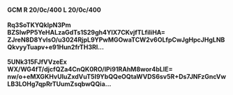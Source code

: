 #### GCM R 20/0c/400 L 20/0c/400
**Rq3SoTKYQkIpN3Pm**<br/>**BZSlwPP5YeHALzaGdTs1S29gh4YlX7CKvjfTLfiliHA=**<br/>**ZJreN8D8YvlsO/u3024RjpL9YPwMGOwaTCW2v6OLfpCwJgHpcJHgLNBQkvyyTuapv+e91Hun2frTH3Rl...**<br/><br/>
**5UNk315FJfVVzeEx**<br/>**WX/WG4fT/djcfQZa4CnQK0RO/lPi91RAhM8wor4bLIE=**<br/>**nw/o+eMXGKHvUIuZxdVuT5I9YbQQeOQtaWVDS6sv5R+Ds7JNFzGncVwLB3LOHg7qpRrTUumZsqbwQQia...**